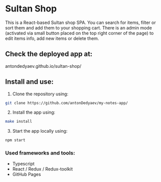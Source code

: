# Sultan Shop

This is a React-based Sultan shop SPA.
You can search for items, filter or sort them and add them to your shopping cart.
There is an admin mode (activated via small button placed on the top right corner of the page) to edit items info, add new items or delete them.

## Check the deployed app at:

antondedyaev.github.io/sultan-shop/

## Install and use:

1. Clone the repository using:

```sh
git clone https://github.com/antonDedyaev/my-notes-app/
```

2. Install the app using:

```sh
make install
```

3. Start the app locally using:

```sh
npm start
```

### Used frameworks and tools:

- Typescript
- React / Redux / Redux-toolkit
- GitHub Pages
